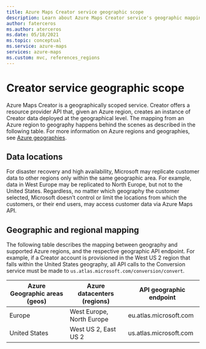```yaml
---
title: Azure Maps Creator service geographic scope
description: Learn about Azure Maps Creator service's geographic mappings in Azure Maps
author: faterceros
ms.author: aterceros
ms.date: 05/18/2021
ms.topic: conceptual
ms.service: azure-maps
services: azure-maps
ms.custom: mvc, references_regions
---
```


# Creator service geographic scope

Azure Maps Creator is a geographically scoped service. Creator offers a resource provider API that, given an Azure region, creates an instance of Creator data deployed at the geographical level. The mapping from an Azure region to geography happens behind the scenes as described in the following table. For more information on Azure regions and geographies, see [Azure geographies].

## Data locations

For disaster recovery and high availability, Microsoft may replicate customer data to other regions only within the same geographic area. For example, data in West Europe may be replicated to North Europe, but not to the United States.  Regardless, no matter which geography the customer selected, Microsoft doesn’t control or limit the locations from which the customers, or their end users, may access customer data via Azure Maps API.  

## Geographic and regional mapping

The following table describes the mapping between geography and supported Azure regions, and the respective geographic API endpoint. For example, if a Creator account is provisioned in the West US 2 region that falls within the United States geography, all API calls to the Conversion service must be made to `us.atlas.microsoft.com/conversion/convert`.

| Azure Geographic areas (geos) | Azure datacenters (regions) | API geographic endpoint |
|------------------------|----------------------|-------------|
| Europe| West Europe, North Europe | eu.atlas.microsoft.com |
|United States | West US 2, East US 2 | us.atlas.microsoft.com |

[Azure geographies]: https://azure.microsoft.com/global-infrastructure/geographies
